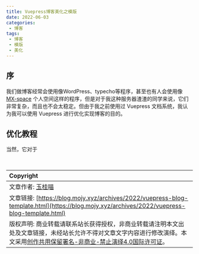 ```yaml
---
title: Vuepress博客美化之模版
date: 2022-06-03
categories:
 - 博客
tags:
 - 博客
 - 模版
 - 美化
---
```


## 序

我们做博客经常会使用像WordPress、typecho等程序，甚至也有人会使用像 [MX-space](https://github.com/mx-space) 个人空间这样的程序，但是对于我这种服务器渣渣的同学来说，它们非常复杂，而且也不会太稳定。但由于我之前使用过 Vuepress 文档系统，我认为我可以使用 Vuepress 进行优化实现博客的目的。

## 优化教程

当然，它对于

<br>

| Copyright |
| :-----|
| 文章作者: <a href="mailto:abcd2890000456@126.com">玉桂喵</a> |
| 文章链接: [https://blog.mojy.xyz/archives/2022/vuepress-blog-template.html](https://blog.mojy.xyz/archives/2022/vuepress-blog-template.html) |
| 版权声明: 商业转载请联系站长获得授权，非商业转载请注明本文出处及文章链接，未经站长允许不得对文章文字内容进行修改演绎。本文采用[创作共用保留署名-非商业-禁止演绎4.0国际许可证](https://creativecommons.org/licenses/by-nc-nd/4.0/)。 |
